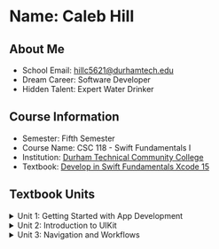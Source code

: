 # Name: Caleb Hill

## About Me
* School Email: hillc5621@durhamtech.edu
* Dream Career: Software Developer 
* Hidden Talent: Expert Water Drinker

## Course Information
* Semester: Fifth Semester 
* Course Name: CSC 118 - Swift Fundamentals I
* Institution: [Durham Technical Community College](https://www.durhamtech.edu/)
* Textbook: [Develop in Swift Fundamentals Xcode 15](https://books.apple.com/us/book/develop-in-swift-fundamentals/id6468967906)

## Textbook Units

<details>
  <summary>Unit 1: Getting Started with App Development</summary>
  
  ### Swift Lessons
  * 1.1 Start Defining Your App
  * 1.2 Introduction to Swift and Playgrounds 
  * 1.3 Constants, Variables, and Data Types 
  * 1.4 Operators 
  * 1.5 Control Flow
  ### SDK Lessons
  * 1.6 Xcode 
  * 1.7 Building, Running, and Debugging an App 
  * 1.8 Documentation 
  * 1.9 Interface Builder Basics
  ### Guided Project 1 
  * Light
</details>

<details>
  <summary>Unit 2: Introduction to UIKit</summary>

  ### Swift Lessons
  * 2.1 Start Your App Prototype
  * 2.2 Strings 
  * 2.3 Functions 
  * 2.4 Structures
  * 2.5 Classes and Inheritance 
  * 2.6 Collections 
  * 2.7 Loops
  ### SDK Lessons
  * 2.8 Introduction to UIKit 
  * 2.9 Displaying Data 
  * 2.10 Controls in Action 
  * 2.11 Auto Layout and Stack Views
  ### Guided Project 2
  * Apple Pie

</details>

<details>
  <summary>Unit 3: Navigation and Workflows</summary>
  
  ### Swift Lessons
  * 3.1 Prepare to Test Your App
  * 3.2 Optionals
  * 3.3 Type Casting and Inspection
  * 3.4 Guard
  * 3.5 Constant and Variable Scope
  * 3.6 Enumerations
  ### SDK Lessons
  * 3.7 Segues and Navigation Controllers
  * 3.8 Tab Bar Controllers
  * 3.9 View Controller Life Cycle
  * 3.10 Simple Workflows
  ### Guided Project 3
  * Personality Test
</details>
